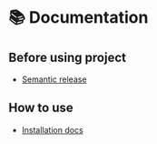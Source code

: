 # 📚 Documentation

## Before using project
- [Semantic release](./docs/semantic-release.md)

## How to use
- [Installation docs](./docs/installation.md)